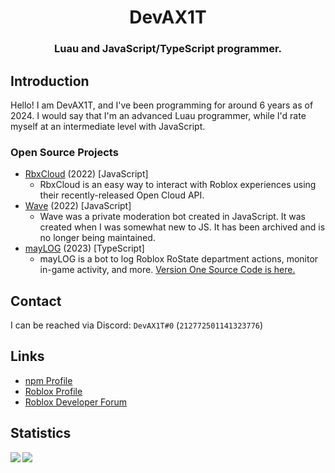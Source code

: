 <div align="center">
    <h1>DevAX1T</h1>
   <h3><b>Luau and JavaScript/TypeScript programmer.</b></h3>
</div>
  


## Introduction
Hello! I am DevAX1T, and I've been programming for around 6 years as of 2024.
I would say that I'm an advanced Luau programmer, while I'd rate myself at an intermediate level with JavaScript.


### Open Source Projects
* [RbxCloud](https://github.com/DevAX1T/rbxcloud) (2022) [JavaScript]
  * RbxCloud is an easy way to interact with Roblox experiences using their recently-released Open Cloud API.
* [Wave](https://github.com/DevAX1T/wave) (2022) [JavaScript]
  * Wave was a private moderation bot created in JavaScript. It was created when I was somewhat new to JS. It has been archived and is no longer being maintained.
* [mayLOG](https://github.com/DevAX1T/mayLOG) (2023) [TypeScript]
  * mayLOG is a bot to log Roblox RoState department actions, monitor in-game activity, and more. [Version One Source Code is here.](https://github.com/DevAX1T/mayLOG_V1)

<!--
### Job Experiences
* i will fill this out later
-->

## Contact
I can be reached via Discord: `DevAX1T#0` (`212772501141323776`)

## Links
* [npm Profile](https://www.npmjs.com/~devax1t)
* [Roblox Profile](https://www.roblox.com/users/125196014/profile)
* [Roblox Developer Forum](https://devforum.roblox.com/u/devax1t)

## Statistics
  <img align="left" src="https://github-readme-stats.vercel.app/api/top-langs/?username=DevAX1T&layout=compact&bg_color=00000000&text_color=808080&hide_border=true" />
  
  <img align="center" src="https://github-readme-stats.vercel.app/api?username=DevAX1T&count_private=true&show_icons=true&bg_color=00000000&text_color=808080&hide_border=true" />
 
